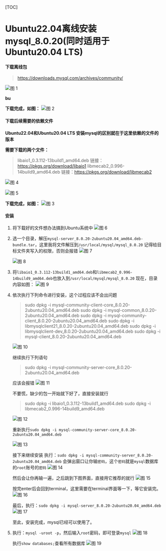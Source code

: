 [TOC]

# Ubuntu22.04离线安装mysql_8.0.20(同时适用于Ubuntu20.04 LTS)

#### 下载离线包
>https://downloads.mysql.com/archives/community/

![图 1](https://cdn.jsdelivr.net/gh/PIAOIII/notes_static/imgs/ubuntu22.04%E7%A6%BB%E7%BA%BF%E5%AE%89%E8%A3%85mysql8.0.20(%E5%90%8C%E6%97%B6%E9%80%82%E7%94%A8%E4%BA%8EUbuntu20.04%20LTS)-%E4%B8%8B%E8%BD%BDmysql%E5%AE%89%E8%A3%85%E5%8C%85.png)  

**bu**

**下载完成，如图：**
![图 2](https://cdn.jsdelivr.net/gh/PIAOIII/notes_static/imgs/ubuntu22.04%E7%A6%BB%E7%BA%BF%E5%AE%89%E8%A3%85mysql8.0.20(%E5%90%8C%E6%97%B6%E9%80%82%E7%94%A8%E4%BA%8EUbuntu20.04%20LTS)-%E4%B8%8B%E8%BD%BD%E7%9A%84mysql%E5%AE%89%E8%A3%85%E5%8C%85.png)  


#### 下载后续需要的依赖文件

**Ubuntu22.04和Ubuntu20.04 LTS 安装mysql的区别就在于这里依赖的文件的版本**

**需要下载的两个文件：**
>libaio1_0.3.112-13build1_amd64.deb
>链接：https://pkgs.org/download/libaio1
>libmecab2_0.996-14build9_amd64.deb
>链接：https://pkgs.org/download/libmecab2

![图 4](https://cdn.jsdelivr.net/gh/PIAOIII/notes_static/imgs/ubuntu22.04%E7%A6%BB%E7%BA%BF%E5%AE%89%E8%A3%85mysql8.0.20(%E5%90%8C%E6%97%B6%E9%80%82%E7%94%A8%E4%BA%8EUbuntu20.04%20LTS)-%E4%B8%8B%E8%BD%BDlibaio1.png)  

![图 5](https://cdn.jsdelivr.net/gh/PIAOIII/notes_static/imgs/ubuntu22.04%E7%A6%BB%E7%BA%BF%E5%AE%89%E8%A3%85mysql8.0.20(%E5%90%8C%E6%97%B6%E9%80%82%E7%94%A8%E4%BA%8EUbuntu20.04%20LTS)-%E4%B8%8B%E8%BD%BDlibmecab2.png)  

**下载完成，如图：**
![图 3](https://cdn.jsdelivr.net/gh/PIAOIII/notes_static/imgs/ubuntu22.04%E7%A6%BB%E7%BA%BF%E5%AE%89%E8%A3%85mysql8.0.20(%E5%90%8C%E6%97%B6%E9%80%82%E7%94%A8%E4%BA%8EUbuntu20.04%20LTS)-%E4%BE%9D%E8%B5%96%E5%8C%85.png)  

#### 安装
1. 将下载好的文件想办法搞到Ubuntu系统中
   ![图 6](https://cdn.jsdelivr.net/gh/PIAOIII/notes_static/imgs/ubuntu22.04%E7%A6%BB%E7%BA%BF%E5%AE%89%E8%A3%85mysql8.0.20(%E5%90%8C%E6%97%B6%E9%80%82%E7%94%A8%E4%BA%8EUbuntu20.04%20LTS)-%E6%96%87%E4%BB%B6%E6%94%BE%E5%85%A5Ubuntu%E7%B3%BB%E7%BB%9F.png)  

2. 选一个目录，解压`mysql-server_8.0.20-2ubuntu20.04_amd64.deb-bundle.tar`，这里我将文件解压到`/usr/local/mysql/mysql_8.0.20`
    记得给目标文件夹写入的权限，否则会报错
    ![图 7](https://cdn.jsdelivr.net/gh/PIAOIII/notes_static/imgs/ubuntu22.04%E7%A6%BB%E7%BA%BF%E5%AE%89%E8%A3%85mysql8.0.20(%E5%90%8C%E6%97%B6%E9%80%82%E7%94%A8%E4%BA%8EUbuntu20.04%20LTS)-%E8%A7%A3%E5%8E%8B.png)  

    ![图 8](https://cdn.jsdelivr.net/gh/PIAOIII/notes_static/imgs/ubuntu22.04%E7%A6%BB%E7%BA%BF%E5%AE%89%E8%A3%85mysql8.0.20(%E5%90%8C%E6%97%B6%E9%80%82%E7%94%A8%E4%BA%8EUbuntu20.04%20LTS)-%E8%A7%A3%E5%8E%8B%E5%90%8E%E5%86%85%E5%AE%B9.png)  

3. 将`libaio1_0.3.112-13build1_amd64.deb`和`libmecab2_0.996-14build9_amd64.deb`也放入到`/usr/local/mysql/mysql_8.0.20`
   现在，目录内容如图：
   ![图 9](https://cdn.jsdelivr.net/gh/PIAOIII/notes_static/imgs/ubuntu22.04%E7%A6%BB%E7%BA%BF%E5%AE%89%E8%A3%85mysql8.0.20(%E5%90%8C%E6%97%B6%E9%80%82%E7%94%A8%E4%BA%8EUbuntu20.04%20LTS)-%E6%89%80%E6%9C%89%E6%96%87%E4%BB%B6.png)  

4. 依次执行下列命令进行安装，这个过程应该不会出问题
   > sudo dpkg -i mysql-community-client-core_8.0.20-2ubuntu20.04_amd64.deb
   > sudo dpkg -i mysql-common_8.0.20-2ubuntu20.04_amd64.deb
   > sudo dpkg -i mysql-community-client_8.0.20-2ubuntu20.04_amd64.deb
   > sudo dpkg -i libmysqlclient21_8.0.20-2ubuntu20.04_amd64.deb
   > sudo dpkg -i libmysqlclient-dev_8.0.20-2ubuntu20.04_amd64.deb
   > sudo dpkg -i mysql-client_8.0.20-2ubuntu20.04_amd64.deb

   ![图 10](https://cdn.jsdelivr.net/gh/PIAOIII/notes_static/imgs/ubuntu22.04%E7%A6%BB%E7%BA%BF%E5%AE%89%E8%A3%85mysql8.0.20(%E5%90%8C%E6%97%B6%E9%80%82%E7%94%A8%E4%BA%8EUbuntu20.04%20LTS)-%E6%89%A7%E8%A1%8C%E5%85%AD%E6%9D%A1%E8%AF%AD%E5%8F%A5.png)  

    继续执行下列语句
   >sudo dpkg -i mysql-community-server-core_8.0.20-2ubuntu20.04_amd64.deb

    应该会报错
   ![图 11](https://cdn.jsdelivr.net/gh/PIAOIII/notes_static/imgs/ubuntu22.04%E7%A6%BB%E7%BA%BF%E5%AE%89%E8%A3%85mysql8.0.20(%E5%90%8C%E6%97%B6%E9%80%82%E7%94%A8%E4%BA%8EUbuntu20.04%20LTS)-%E7%BC%BA%E5%B0%91%E4%BE%9D%E8%B5%96%E5%8C%85.png)  

    不要慌，缺少的包一开始就下好了，直接安装就行
    >sudo dpkg -i libaio1_0.3.112-13build1_amd64.deb
    >sudo dpkg -i libmecab2_0.996-14build9_amd64.deb

    ![图 12](https://cdn.jsdelivr.net/gh/PIAOIII/notes_static/imgs/ubuntu22.04%E7%A6%BB%E7%BA%BF%E5%AE%89%E8%A3%85mysql8.0.20(%E5%90%8C%E6%97%B6%E9%80%82%E7%94%A8%E4%BA%8EUbuntu20.04%20LTS)-%E8%A7%A3%E5%86%B3%E4%BE%9D%E8%B5%96%E7%BC%BA%E5%A4%B1.png) 

    重新执行`sudo dpkg -i mysql-community-server-core_8.0.20-2ubuntu20.04_amd64.deb`

    ![图 13](https://cdn.jsdelivr.net/gh/PIAOIII/notes_static/imgs/ubuntu22.04%E7%A6%BB%E7%BA%BF%E5%AE%89%E8%A3%85mysql8.0.20(%E5%90%8C%E6%97%B6%E9%80%82%E7%94%A8%E4%BA%8EUbuntu20.04%20LTS)-%E9%87%8D%E6%96%B0%E6%89%A7%E8%A1%8C.png)  

    接下来继续安装
    执行：`sudo dpkg -i mysql-community-server_8.0.20-2ubuntu20.04_amd64.deb`
    会弹出窗口让你输`密码`，这个`密码`就是`mysql`数据库的`root`账号的`密码`
    ![图 14](https://cdn.jsdelivr.net/gh/PIAOIII/notes_static/imgs/ubuntu22.04%E7%A6%BB%E7%BA%BF%E5%AE%89%E8%A3%85mysql8.0.20(%E5%90%8C%E6%97%B6%E9%80%82%E7%94%A8%E4%BA%8EUbuntu20.04%20LTS)-%E8%BE%93%E5%85%A5%E5%AF%86%E7%A0%81.png)  

    然后会让你再输一遍，之后跳到下图界面，直接用它推荐的就行
    ![图 15](https://cdn.jsdelivr.net/gh/PIAOIII/notes_static/imgs/ubuntu22.04%E7%A6%BB%E7%BA%BF%E5%AE%89%E8%A3%85mysql8.0.20(%E5%90%8C%E6%97%B6%E9%80%82%E7%94%A8%E4%BA%8EUbuntu20.04%20LTS)-%E7%94%A8%E6%8E%A8%E8%8D%90%E7%9A%84.png)  

    按完enter后会回到terminal，这里需要在terminal界面等一下，等它安装完。
    ![图 16](https://cdn.jsdelivr.net/gh/PIAOIII/notes_static/imgs/ubuntu22.04%E7%A6%BB%E7%BA%BF%E5%AE%89%E8%A3%85mysql8.0.20(%E5%90%8C%E6%97%B6%E9%80%82%E7%94%A8%E4%BA%8EUbuntu20.04%20LTS)-%E5%AE%89%E8%A3%85server.png)  

    最后，执行：`sudo dpkg -i mysql-server_8.0.20-2ubuntu20.04_amd64.deb`
    ![图 17](https://cdn.jsdelivr.net/gh/PIAOIII/notes_static/imgs/ubuntu22.04%E7%A6%BB%E7%BA%BF%E5%AE%89%E8%A3%85mysql8.0.20(%E5%90%8C%E6%97%B6%E9%80%82%E7%94%A8%E4%BA%8EUbuntu20.04%20LTS)-%E5%AE%89%E8%A3%85mysql-server.png)  

    至此，安装完成，mysql已经可以使用了。

5. 执行：`mysql -uroot -p`，然后输入`root`密码，即可登录`mysql`
   ![图 18](https://cdn.jsdelivr.net/gh/PIAOIII/notes_static/imgs/ubuntu22.04%E7%A6%BB%E7%BA%BF%E5%AE%89%E8%A3%85mysql8.0.20(%E5%90%8C%E6%97%B6%E9%80%82%E7%94%A8%E4%BA%8EUbuntu20.04%20LTS)-%E7%99%BB%E5%BD%95mysql.png)  

    执行`show databases;`查看所有数据库
    ![图 19](https://cdn.jsdelivr.net/gh/PIAOIII/notes_static/imgs/ubuntu22.04%E7%A6%BB%E7%BA%BF%E5%AE%89%E8%A3%85mysql8.0.20(%E5%90%8C%E6%97%B6%E9%80%82%E7%94%A8%E4%BA%8EUbuntu20.04%20LTS)-%E6%9F%A5%E7%9C%8B%E6%89%80%E6%9C%89%E6%95%B0%E6%8D%AE%E5%BA%93.png)  
